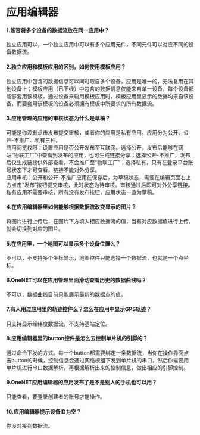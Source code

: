 # 应用编辑器

#### 1.能否将多个设备的数据流放在同一应用中？

独立应用可以，一个独立应用中可以有多个应用元件，不同元件可以对应不同的设备数据流。

#### 2.独立应用和模板应用的区别，如何使用模板应用？

独立应用中包含的数据信息可以同时取自多个设备。应用是唯一的，无法复用在其他设备上；模板应用（已下线）中包含的数据信息仅能来自单一设备，每个设备都能够套用该模板，通过设备来启用模板应用时，模板应用里显示的数据均来自该设备，而要套用该模板的设备必须拥有模板中所要求的所有数据流。

#### 3.应用管理的应用的审核状态为什么是草稿？

可能是你没有点击发布提交审核，或者你的应用是私有应用。应用分为公开、公开-不推广、私有三种。   
应用阅览权限：设置应用是否公开发布至互联网。选择公开，发布后能够在网站“物联工厂”中查看到发布的应用，也可生成链接分享；选择公开-不推广，发布后仅生成链接供外部查看，不会推广至“物联工厂”；选择私有，只有在登录平台账号状态下才可查看，链接不能对外分享。    
应用审核：公开和公开-不推广应用在保存后，为草稿状态，需要在编辑页面右上方点击“发布”按钮提交审核，此时状态为待审核。审核通过后即可对外分享链接。私有应用不需要审核，所有没有发布按钮，应用状态一直为草稿。

#### 4.在应用编辑器里如何能够根据数据流改变显示的图片？

将图片进行上传后，在图片下方填入相应数据流的值，当有对应数据值进行上传，就会切换到对应的图片。

#### 5.在应用里，一个地图可以显示多个设备位置么？

不可以，不支持多个坐标显示，地图控件只能选择一个数据流，也就是一个点坐标。

#### 6.OneNET可以在应用管理里面滑动查看历史的数据曲线吗？

不可以，数据曲线目前只能展示最新的数据点的值。

#### 7.有人用过应用里的轨迹控件么？怎么在应用中显示GPS轨迹？

只支持显示经纬度数据流，不支持基站定位。

#### 8.应用编辑器里的button控件是怎么去控制单片机的引脚的？

通过命令下发的方式。每一个button都需要绑定一条数据流，当你在操作界面点击button的时候，控制信息会通过网络模组下发到单片机的串口，然后你需要用单片机进行串口数据解析，再根据解析出来的控制信息，做出相应的引脚控制。

#### 9.OneNET应用编辑器的应用发布了是不是别人的手机也可以用？

只能查看，要登录创建者的账号才能操作。

#### 10.应用编辑器提示设备ID为空？

你没对接到数据流。
